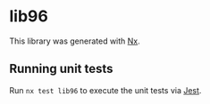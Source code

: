 # lib96

This library was generated with [Nx](https://nx.dev).

## Running unit tests

Run `nx test lib96` to execute the unit tests via [Jest](https://jestjs.io).

